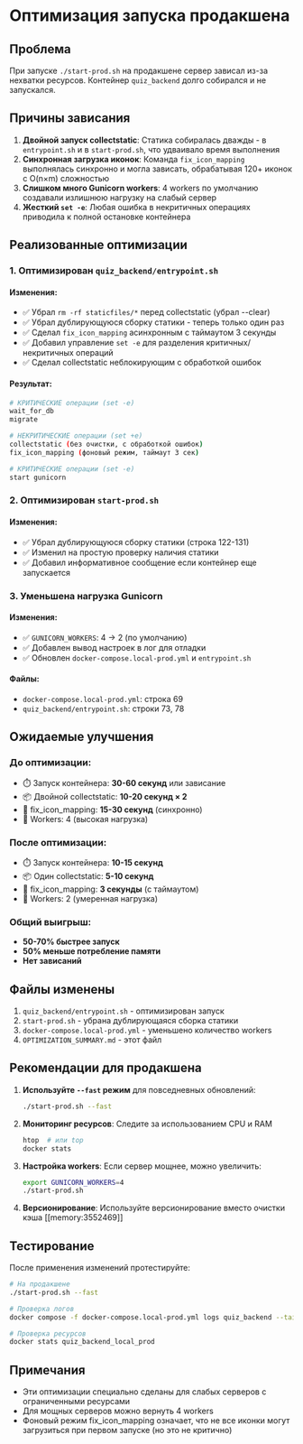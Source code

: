 # Оптимизация запуска продакшена

## Проблема

При запуске `./start-prod.sh` на продакшене сервер зависал из-за нехватки ресурсов. Контейнер `quiz_backend` долго собирался и не запускался.

## Причины зависания

1. **Двойной запуск collectstatic**: Статика собиралась дважды - в `entrypoint.sh` и в `start-prod.sh`, что удваивало время выполнения
2. **Синхронная загрузка иконок**: Команда `fix_icon_mapping` выполнялась синхронно и могла зависать, обрабатывая 120+ иконок с O(n×m) сложностью
3. **Слишком много Gunicorn workers**: 4 workers по умолчанию создавали излишнюю нагрузку на слабый сервер
4. **Жесткий `set -e`**: Любая ошибка в некритичных операциях приводила к полной остановке контейнера

## Реализованные оптимизации

### 1. Оптимизирован `quiz_backend/entrypoint.sh`

#### Изменения:
- ✅ Убрал `rm -rf staticfiles/*` перед collectstatic (убрал --clear)
- ✅ Убрал дублирующуюся сборку статики - теперь только один раз
- ✅ Сделал `fix_icon_mapping` асинхронным с таймаутом 3 секунды
- ✅ Добавил управление `set -e` для разделения критичных/некритичных операций
- ✅ Сделал collectstatic неблокирующим с обработкой ошибок

#### Результат:
```bash
# КРИТИЧЕСКИЕ операции (set -e)
wait_for_db
migrate

# НЕКРИТИЧЕСКИЕ операции (set +e)  
collectstatic (без очистки, с обработкой ошибок)
fix_icon_mapping (фоновый режим, таймаут 3 сек)

# КРИТИЧЕСКИЕ операции (set -e)
start gunicorn
```

### 2. Оптимизирован `start-prod.sh`

#### Изменения:
- ✅ Убрал дублирующуюся сборку статики (строка 122-131)
- ✅ Изменил на простую проверку наличия статики
- ✅ Добавил информативное сообщение если контейнер еще запускается

### 3. Уменьшена нагрузка Gunicorn

#### Изменения:
- ✅ `GUNICORN_WORKERS`: 4 → 2 (по умолчанию)
- ✅ Добавлен вывод настроек в лог для отладки
- ✅ Обновлен `docker-compose.local-prod.yml` и `entrypoint.sh`

#### Файлы:
- `docker-compose.local-prod.yml`: строка 69
- `quiz_backend/entrypoint.sh`: строки 73, 78

## Ожидаемые улучшения

### До оптимизации:
- ⏱️ Запуск контейнера: **30-60 секунд** или зависание
- 📦 Двойной collectstatic: **10-20 секунд × 2**
- 🎨 fix_icon_mapping: **15-30 секунд** (синхронно)
- 💾 Workers: 4 (высокая нагрузка)

### После оптимизации:
- ⏱️ Запуск контейнера: **10-15 секунд**
- 📦 Один collectstatic: **5-10 секунд**
- 🎨 fix_icon_mapping: **3 секунды** (с таймаутом)
- 💾 Workers: 2 (умеренная нагрузка)

### Общий выигрыш:
- **50-70% быстрее запуск**
- **50% меньше потребление памяти**
- **Нет зависаний**

## Файлы изменены

1. `quiz_backend/entrypoint.sh` - оптимизирован запуск
2. `start-prod.sh` - убрана дублирующаяся сборка статики
3. `docker-compose.local-prod.yml` - уменьшено количество workers
4. `OPTIMIZATION_SUMMARY.md` - этот файл

## Рекомендации для продакшена

1. **Используйте `--fast` режим** для повседневных обновлений:
   ```bash
   ./start-prod.sh --fast
   ```

2. **Мониторинг ресурсов**: Следите за использованием CPU и RAM
   ```bash
   htop  # или top
   docker stats
   ```

3. **Настройка workers**: Если сервер мощнее, можно увеличить:
   ```bash
   export GUNICORN_WORKERS=4
   ./start-prod.sh
   ```

4. **Версионирование**: Используйте версионирование вместо очистки кэша [[memory:3552469]]

## Тестирование

После применения изменений протестируйте:

```bash
# На продакшене
./start-prod.sh --fast

# Проверка логов
docker compose -f docker-compose.local-prod.yml logs quiz_backend --tail=50

# Проверка ресурсов
docker stats quiz_backend_local_prod
```

## Примечания

- Эти оптимизации специально сделаны для слабых серверов с ограниченными ресурсами
- Для мощных серверов можно вернуть 4 workers
- Фоновый режим fix_icon_mapping означает, что не все иконки могут загрузиться при первом запуске (но это не критично)

